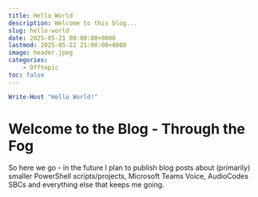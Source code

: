 ```yaml
---
title: Hello World
description: Welcome to this blog...
slug: hello-world
date: 2025-05-21 00:00:00+0000
lastmod: 2025-05-22 21:00:00+0000
image: header.jpeg
categories:
    - Offtopic
toc: false
---
```


```powershell
Write-Host "Hello World!"
```

# Welcome to the Blog - Through the Fog 
So here we go - in the future I plan to publish blog posts about (primarily) smaller PowerShell scripts/projects, Microsoft Teams Voice, AudioCodes SBCs and everything else that keeps me going.